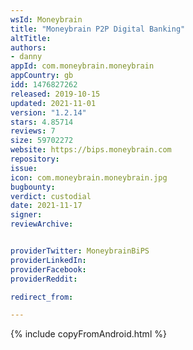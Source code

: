 ```yaml
---
wsId: Moneybrain
title: "Moneybrain P2P Digital Banking"
altTitle: 
authors:
- danny
appId: com.moneybrain.moneybrain
appCountry: gb
idd: 1476827262
released: 2019-10-15
updated: 2021-11-01
version: "1.2.14"
stars: 4.85714
reviews: 7
size: 59702272
website: https://bips.moneybrain.com
repository: 
issue: 
icon: com.moneybrain.moneybrain.jpg
bugbounty: 
verdict: custodial
date: 2021-11-17
signer: 
reviewArchive:


providerTwitter: MoneybrainBiPS
providerLinkedIn: 
providerFacebook: 
providerReddit: 

redirect_from:

---
```


{% include copyFromAndroid.html %}